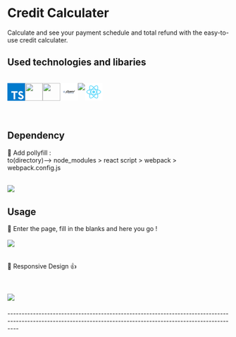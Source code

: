 # Credit Calculater

Calculate and see your payment schedule and total refund with the easy-to-use credit calculater.

## Used technologies and libaries

<br/>

<img width=40 src="https://raw.githubusercontent.com/github/explore/80688e429a7d4ef2fca1e82350fe8e3517d3494d/topics/react/react.png"/>
<img align="left" width=40 src="https://raw.githubusercontent.com/github/explore/80688e429a7d4ef2fca1e82350fe8e3517d3494d/topics/typescript/typescript.png"/>
<img align="left" width=40 height=40 src="https://avatars.githubusercontent.com/u/53986236?s=200&v=4">
<img align="left" width=40 height=40 src="https://encrypted-tbn0.gstatic.com/images?q=tbn:ANd9GcToyg3ay1ZtnbG_GfVckSe0B74r98EJC5jYBw&usqp=CAU" >
<img align="left" width=40 height=40 src="https://raw.githubusercontent.com/github/explore/80688e429a7d4ef2fca1e82350fe8e3517d3494d/topics/jquery/jquery.png">
<img  align="left" witdth=100 height=40 src="https://www.styled-components.com/atom.png">

<br/>
<br>
<br>

## Dependency

🔸 Add pollyfill : <br>
to(directory)--> node_modules > react script > webpack > webpack.config.js <br>
<br>

<img width=750 src="https://media3.giphy.com/media/h1xRKIp922Fpysmgba/giphy.gif?cid=790b7611f9ca432bab9d4b58b8d2199a78e11a207b973eae&rid=giphy.gif&ct=g">

<br>

## Usage

🔸 Enter the page, fill in the blanks and here you go !
<br>
<br>
<img width=750 src="https://media4.giphy.com/media/teXLIb6jGCnUsBw27y/giphy.gif">
<br>
<br>

🔸 Responsive Design 👍

<br>
<br>
<img width=750 src="https://media0.giphy.com/media/SYFeBjn3FPi1LK6lXw/giphy.gif?cid=790b7611d5f423c4cc03dfe428c3f9aeee8e17bc7b513eed&rid=giphy.gif&ct=g">
<br>
<br>
----------------------------------------------------------------------------------------------------------------------------------------------------------------
